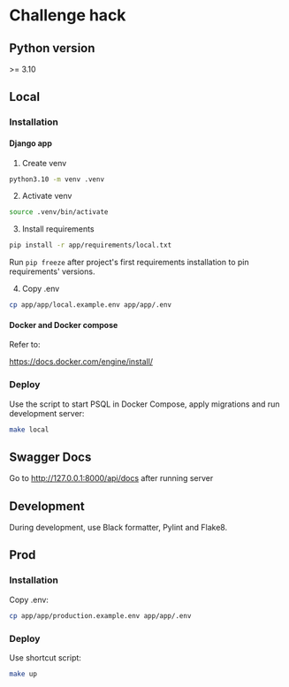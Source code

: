 # Challenge hack

## Python version
\>= 3.10

## Local
### Installation
#### Django app
1. Create venv
```bash
python3.10 -m venv .venv
```

2. Activate venv
```bash
source .venv/bin/activate
```

3. Install requirements
```bash
pip install -r app/requirements/local.txt
```

Run ``pip freeze`` after project's first requirements installation to pin requirements' versions.

4. Copy .env
```bash
cp app/app/local.example.env app/app/.env
```

#### Docker and Docker compose
Refer to:

https://docs.docker.com/engine/install/

### Deploy

Use the script to start PSQL in Docker Compose, apply migrations and run development server:
```bash
make local
```

## Swagger Docs
Go to http://127.0.0.1:8000/api/docs after running server

## Development

During development, use Black formatter, Pylint and Flake8.

## Prod

### Installation
Copy .env:
```bash
cp app/app/production.example.env app/app/.env
```

### Deploy
Use shortcut script:
```bash
make up
```
